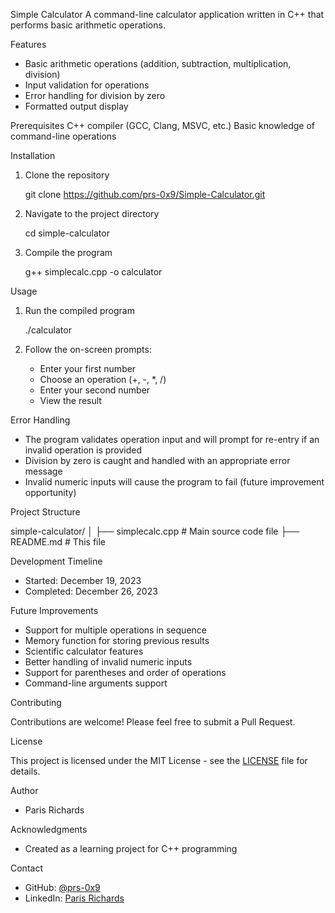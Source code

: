 Simple Calculator
A command-line calculator application written in C++ that performs basic arithmetic operations.

Features
- Basic arithmetic operations (addition, subtraction, multiplication, division)
- Input validation for operations
- Error handling for division by zero
- Formatted output display

Prerequisites
C++ compiler (GCC, Clang, MSVC, etc.)
Basic knowledge of command-line operations

Installation

1. Clone the repository

    git clone https://github.com/prs-0x9/Simple-Calculator.git

2. Navigate to the project directory

    cd simple-calculator

3. Compile the program

   g++ simplecalc.cpp -o calculator


Usage

1. Run the compiled program

   ./calculator

2. Follow the on-screen prompts:
   - Enter your first number
   - Choose an operation (+, -, *, /)
   - Enter your second number
   - View the result


Error Handling

- The program validates operation input and will prompt for re-entry if an invalid operation is provided
- Division by zero is caught and handled with an appropriate error message
- Invalid numeric inputs will cause the program to fail (future improvement opportunity)

Project Structure

simple-calculator/
│
├── simplecalc.cpp        # Main source code file
├── README.md             # This file

Development Timeline

- Started: December 19, 2023
- Completed: December 26, 2023

Future Improvements

- Support for multiple operations in sequence
- Memory function for storing previous results
- Scientific calculator features
- Better handling of invalid numeric inputs
- Support for parentheses and order of operations
- Command-line arguments support

Contributing

Contributions are welcome! Please feel free to submit a Pull Request.

License

This project is licensed under the MIT License - see the [LICENSE](LICENSE) file for details.

Author

- Paris Richards

Acknowledgments

- Created as a learning project for C++ programming

Contact

- GitHub: [@prs-0x9](https://github.com/prs-0x9)
- LinkedIn: [Paris Richards](https://www.linkedin.com/in/parisrichards974/)